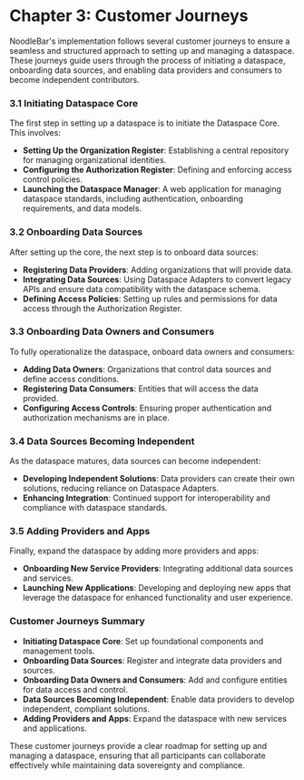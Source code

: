 # Chapter 3: Customer Journeys

NoodleBar's implementation follows several customer journeys to ensure a seamless and structured approach to setting up and managing a dataspace. These journeys guide users through the process of initiating a dataspace, onboarding data sources, and enabling data providers and consumers to become independent contributors.

### 3.1 Initiating Dataspace Core

The first step in setting up a dataspace is to initiate the Dataspace Core. This involves:

- **Setting Up the Organization Register**: Establishing a central repository for managing organizational identities.
- **Configuring the Authorization Register**: Defining and enforcing access control policies.
- **Launching the Dataspace Manager**: A web application for managing dataspace standards, including authentication, onboarding requirements, and data models.

### 3.2 Onboarding Data Sources

After setting up the core, the next step is to onboard data sources:

- **Registering Data Providers**: Adding organizations that will provide data.
- **Integrating Data Sources**: Using Dataspace Adapters to convert legacy APIs and ensure data compatibility with the dataspace schema.
- **Defining Access Policies**: Setting up rules and permissions for data access through the Authorization Register.

### 3.3 Onboarding Data Owners and Consumers

To fully operationalize the dataspace, onboard data owners and consumers:

- **Adding Data Owners**: Organizations that control data sources and define access conditions.
- **Registering Data Consumers**: Entities that will access the data provided.
- **Configuring Access Controls**: Ensuring proper authentication and authorization mechanisms are in place.

### 3.4 Data Sources Becoming Independent

As the dataspace matures, data sources can become independent:

- **Developing Independent Solutions**: Data providers can create their own solutions, reducing reliance on Dataspace Adapters.
- **Enhancing Integration**: Continued support for interoperability and compliance with dataspace standards.

### 3.5 Adding Providers and Apps

Finally, expand the dataspace by adding more providers and apps:

- **Onboarding New Service Providers**: Integrating additional data sources and services.
- **Launching New Applications**: Developing and deploying new apps that leverage the dataspace for enhanced functionality and user experience.

### Customer Journeys Summary

- **Initiating Dataspace Core**: Set up foundational components and management tools.
- **Onboarding Data Sources**: Register and integrate data providers and sources.
- **Onboarding Data Owners and Consumers**: Add and configure entities for data access and control.
- **Data Sources Becoming Independent**: Enable data providers to develop independent, compliant solutions.
- **Adding Providers and Apps**: Expand the dataspace with new services and applications.

These customer journeys provide a clear roadmap for setting up and managing a dataspace, ensuring that all participants can collaborate effectively while maintaining data sovereignty and compliance.
